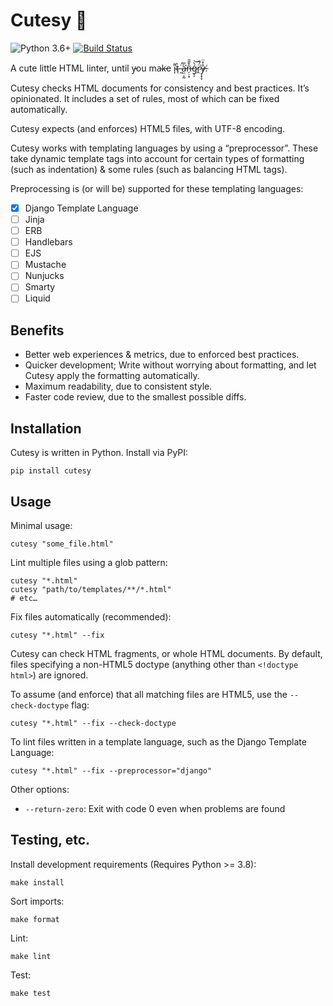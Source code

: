 # Cutesy 🥰

![Python 3.6+](https://img.shields.io/badge/python-3.6%2B-blue) [![Build Status](https://travis-ci.com/chasefinch/cutesy.svg?branch=main)](https://travis-ci.com/chasefinch/cutesy)

A cute little HTML linter, until y̵ou ma̴k̵e i̴͌ͅt̴̖̀ ̶̰̈́a̵̤̤͕̰͐̅͘͘n̶̦̣͙̑̌̆̄ǵ̷̗̗̀͝r̷̭̈́͂͘ẙ̶͔̟̞̊̈.̸

Cutesy checks HTML documents for consistency and best practices. It’s opinionated. It includes a set of rules, most of which can be fixed automatically.

Cutesy expects (and enforces) HTML5 files, with UTF-8 encoding.

Cutesy works with templating languages by using a “preprocessor”. These take dynamic template tags into account for certain types of formatting (such as indentation) & some rules (such as balancing HTML tags).

Preprocessing is (or will be) supported for these templating languages:

- [x] Django Template Language
- [ ] Jinja
- [ ] ERB
- [ ] Handlebars
- [ ] EJS
- [ ] Mustache
- [ ] Nunjucks
- [ ] Smarty
- [ ] Liquid

## Benefits

- Better web experiences & metrics, due to enforced best practices.
- Quicker development; Write without worrying about formatting, and let Cutesy apply the formatting automatically.
- Maximum readability, due to consistent style.
- Faster code review, due to the smallest possible diffs.

## Installation

Cutesy is written in Python. Install via PyPI:

    pip install cutesy

## Usage

Minimal usage:

    cutesy "some_file.html"


Lint multiple files using a glob pattern:

    cutesy "*.html"
    cutesy "path/to/templates/**/*.html"
    # etc…


Fix files automatically (recommended):

    cutesy "*.html" --fix


Cutesy can check HTML fragments, or whole HTML documents. By default, files specifying a non-HTML5 doctype (anything other than `<!doctype html>`) are ignored.

To assume (and enforce) that all matching files are HTML5, use the `--check-doctype` flag:

    cutesy "*.html" --fix --check-doctype


To lint files written in a template language, such as the Django Template Language:

    cutesy "*.html" --fix --preprocessor="django"


Other options:

- `--return-zero`: Exit with code 0 even when problems are found

## Testing, etc.

Install development requirements (Requires Python >= 3.8):

    make install

Sort imports:

    make format

Lint:

    make lint

Test:

    make test
